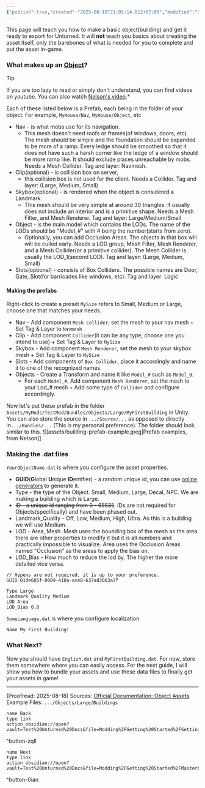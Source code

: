 ```yaml
---
{"publish":true,"created":"2025-08-18T21:05:14.812+07:00","modified":"2025-08-18T21:05:56.949+07:00","cssclasses":""}
---
```


This page will teach you how to make a basic object(building) and get it ready to export for Unturned. It will **not** teach you basics about creating the asset itself, only the barebones of what is needed for you to complete and put the asset in-game.
### What makes up an <u>Object</u>?
> [!tip]
> If you are too lazy to read or simply don't understand, you can find videos on youtube. You can also watch [Nelson's video](https://www.youtube.com/watch?si=JkNXE_ruAle7w1F4&t=2790).*

Each of these listed below is a Prefab, each being in the folder of your object. For example, `MyHouse/Nav`, `MyHouse/Object`, etc
* Nav - is what mobs use for its navigation. 
	* This mesh doesn't need roofs or frames(of windows, doors, etc). The mesh should be simple and the foundation should be expanded to be more of a ramp. Every ledge should be smoothed so that it does not have such a harsh corner like the ledge of a window should be more ramp like. It should exclude places unreachable by mobs. Needs a Mesh Collider. Tag and layer: Navmesh.
* Clip(optional) - is collision box on server, 
	* this collision box is not used for the client. Needs a Collider. Tag and layer: (Large, Medium, Small)
* Skybox(optional) - is rendered when the object is considered a Landmark. 
	* This mesh should be very simple at around 30 triangles. It usually does not include an interior and is a primitive shape. Needs a Mesh Filter, and Mesh Renderer. Tag and layer: Large/Medium/Small
* Object - is the main model which contains the LODs. The name of the LODs should be "Model\_#" with # being the number(starts from zero). 
	* Optionally, you can add Occlusion Areas. The objects in that box will will be culled early. Needs a LOD group, Mesh Filter, Mesh Renderer, and a Mesh Collider(or a primitive collider). The Mesh Collider is usually the LOD_1(second LOD). Tag and layer: (Large, Medium, Small)
* Slots(optional) - consists of Box Colliders. The possible names are Door, Gate, Slot(for barricades like windows, etc). Tag and layer: Logic

#### Making the prefabs
Right-click to create a preset 
`MySize` refers to Small, Medium or Large, choose one that matches your needs.
- Nav - Add component `Mesh Collider`, set the mesh to your nav mesh + Set Tag & Layer to `Navmesh`
- Clip - Add component `Collider`(it can be any type, choose one you intend to use) + Set Tag & Layer to `MySize`
- Skybox - Add component `Mesh Renderer`, set the mesh to your skybox mesh + Set Tag & Layer to `MySize`
- Slots - Add components of `Box Collider`, place it accordingly and name it to one of the recognized names. 
- Objects - Create a Transform and name it like `Model_#` such as `Model_0`.
	- For each `Model_#`, Add component `Mesh Renderer`, set the mesh to your Lod_# mesh + Add some type of `Collider` and configure accordingly.

Now let's put these prefab in the folder `Assets/MyMods/TestMod/Bundles/Objects/Large/MyFirstBuilding` in Unity. You can also store the source in `.../Source/...` as opposed to directly in`.../Bundles/...` (This is my personal preference).
The folder should look similar to this.
![[assets/building-prefab-example.jpeg|Prefab examples, from Nelson]]
### Making the .dat files
`YourObjectName.dat` is where you configure the asset properties.
* **GUID**(**G**lobal **U**nique **ID**entifier) - a random unique id, you can use [online generators](https://www.guidgenerator.com/) to generate it.
* Type - the type of the Object. Small, Medium, Large, Decal, NPC. We are making a building which is Large.
* ~~ID - a unique id ranging from 0 - 65535~~. IDs are not required for Objects(specifically) and have been phased out.
* Landmark\_Quality - Off, Low, Medium, High, Ultra. As this is a building we will use Medium.
* LOD - Area, Mesh. Mesh uses the bounding box of the mesh as the area there are other properties to modify it but it is all numbers and practically impossible to visualize. Area uses the Occlusion Areas named "Occlusion" as the areas to apply the bias on.
* LOD\_Bias - How much to reduce the lod by. The higher the more detailed vice versa.

```title:MyFirstBuilding.dat
// Hypens are not required, it is up to your preference.
GUID 01de685f-0009-418a-ace8-637ad3063a7f

Type Large
Landmark_Quality Medium
LOD Area
LOD_Bias 0.8
```

`SomeLanguage.dat` is where you configure localization 
```title:English.dat
Name My First Building!
```
### What Next?
Now you should have `English.dat` and `MyFirstBuilding.dat`. For now, store them somewhere where you can easily access. For the next guide, I will show you how to bundle your assets and use these data files to finally get your assets in game!

---
(Proofread: 2025-08-18)
Sources: [Official Documentation: Object Assets](https://docs.smartlydressedgames.com/en/stable/assets/object-asset.html)
Example Files: `.../Objects/Large/Buildings`

```button
name Back
type link
action obsidian://open?vault=Test%20Unturned%20Docs&file=Modding%2FGetting%20Started%2FSetting%20up%20Unity
```
^button-zqll
```button
name Next
type link
action obsidian://open?vault=Test%20Unturned%20Docs&file=Modding%2FGetting%20Started%2FMasterbundling%20the%20Asset
```
^button-0ian